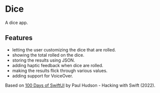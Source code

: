 # Dice

A dice app.

<!-- <p align="center">
    <img src="screenshot.png" style="max-width:100%;">
</p> -->

## Features

- letting the user customizing the dice that are rolled.
- showing the total rolled on the dice.
- storing the results using JSON.
- adding haptic feedback when dice are rolled.
- making the results flick through various values.
- adding support for VoiceOver.

Based on [100 Days of SwiftUI](https://www.hackingwithswift.com/100/swiftui) by Paul Hudson - Hacking with Swift (2022).
